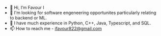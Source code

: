 - 👋 Hi, I’m Favour I
- 👀 I'm looking for software engeneering opportunites particularly relating to backend or ML.
- 🌱 I have much experience in Python, C++, Java, Typescript, and SQL.
- 📫 How to reach me - ifavour822@gmail.com

<!---
fabf28/fabf28 is a ✨ special ✨ repository because its `README.md` (this file) appears on your GitHub profile.
You can click the Preview link to take a look at your changes.
--->
